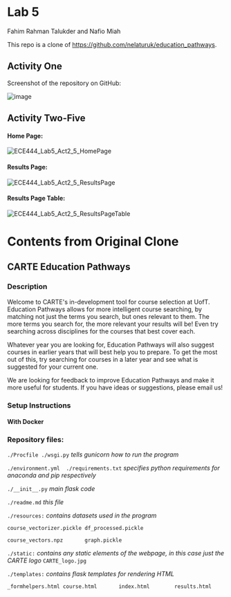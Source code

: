 # Lab 5
Fahim Rahman Talukder and Nafio Miah

This repo is a clone of https://github.com/nelaturuk/education_pathways. 

## Activity One 

Screenshot of the repository on GitHub:

![image](https://user-images.githubusercontent.com/59378799/197661669-cc37f127-d294-44aa-a35a-0f6f186306e2.png)

## Activity Two-Five

#### Home Page: 

![ECE444_Lab5_Act2_5_HomePage](https://user-images.githubusercontent.com/59378799/197919739-6622835b-c9ca-441c-a5f1-1ec6ffa9939a.JPG)

#### Results Page:

![ECE444_Lab5_Act2_5_ResultsPage](https://user-images.githubusercontent.com/59378799/197919758-131f9b64-217c-4d34-895e-92f4834d89c6.jpg)

#### Results Page Table:

![ECE444_Lab5_Act2_5_ResultsPageTable](https://user-images.githubusercontent.com/59378799/197919783-18cbbd8a-0428-4cb6-ad1f-b6599b3d178a.JPG)



# Contents from Original Clone

## CARTE Education Pathways

### Description
Welcome to CARTE's in-development tool for course selection at UofT. Education Pathways allows for more intelligent course searching, by matching not just the terms you search, but ones relevant to them. The more terms you search for, the more relevant your results will be! Even try searching across disciplines for the courses that best cover each.

Whatever year you are looking for, Education Pathways will also suggest courses in earlier years that will best help you to prepare. To get the most out of this, try searching for courses in a later year and see what is suggested for your current one.

We are looking for feedback to improve Education Pathways and make it more useful for students. If you have ideas or suggestions, please email us!

### Setup Instructions

#### With Docker



### Repository files:

`./Procfile ./wsgi.py` *tells gunicorn how to run the program*

`./environment.yml  ./requirements.txt` *specifies python requirements for anaconda and pip respectively*

`./__init__.py` *main flask code*

`./readme.md` *this file*

`./resources:` *contains datasets used in the program*

`course_vectorizer.pickle df_processed.pickle`

`course_vectors.npz       graph.pickle`

`./static:` *contains any static elements of the webpage, in this case just the CARTE logo*
`CARTE_logo.jpg`

`./templates:` *contains flask templates for rendering HTML*

`_formhelpers.html course.html       index.html        results.html`
